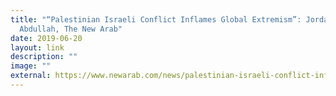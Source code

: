 ```yaml
---
title: "“Palestinian Israeli Conflict Inflames Global Extremism”: Jordan’s King
  Abdullah, The New Arab"
date: 2019-06-20
layout: link
description: ""
image: ""
external: https://www.newarab.com/news/palestinian-israeli-conflict-inflames-global-extremism-jordans-king-abdullah
---
```

